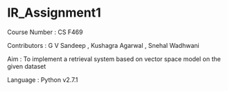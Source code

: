 # IR_Assignment1

Course Number : CS F469

Contributors : G V Sandeep , Kushagra Agarwal , Snehal Wadhwani

Aim : To implement a retrieval system based on vector space model on the given dataset

Language : Python v2.7.1